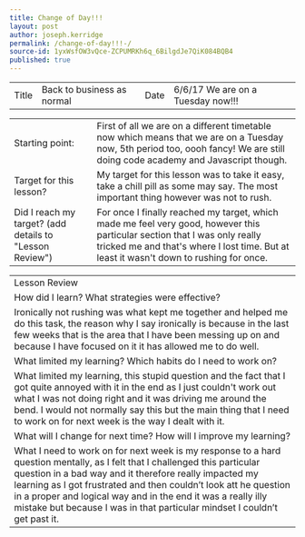 ```yaml
---
title: Change of Day!!! 
layout: post
author: joseph.kerridge
permalink: /change-of-day!!!-/
source-id: 1yxWsfOW3vQce-ZCPUMRKh6q_6BilgdJe7QiK084BQB4
published: true
---
```

<table>
  <tr>
    <td>Title</td>
    <td>Back to business as normal</td>
    <td>Date</td>
    <td>6/6/17
We are on a Tuesday now!!!</td>
  </tr>
</table>


<table>
  <tr>
    <td>Starting point:</td>
    <td>First of all we are on a different timetable now which means that we are on a Tuesday now, 5th period too, oooh fancy! We are still doing code academy and Javascript though.</td>
  </tr>
  <tr>
    <td>Target for this lesson?</td>
    <td>My target for this lesson was to take it easy, take a chill pill as some may say. The most important thing however was not to rush.</td>
  </tr>
  <tr>
    <td>Did I reach my target?
(add details to "Lesson Review")</td>
    <td>For once I finally reached my target, which made me feel very good, however this particular section that I was only really tricked me and that's where  I lost time. But at least it wasn't down to rushing for once.</td>
  </tr>
</table>


<table>
  <tr>
    <td>Lesson Review</td>
  </tr>
  <tr>
    <td>How did I learn? What strategies were effective?</td>
  </tr>
  <tr>
    <td>Ironically not rushing was what kept me together and helped me do this task, the reason why I say ironically is because in the last few weeks that is the area that I have been messing up on and because I have focused on it it has allowed me to do well.</td>
  </tr>
  <tr>
    <td>What limited my learning? Which habits do I need to work on?</td>
  </tr>
  <tr>
    <td>What limited my learning, this stupid question and the fact that I got quite annoyed with it in the end as I just couldn't work out what I was not doing right and it was driving me around the bend. I would not normally say this but the main thing that I need to work on for next week is the way I dealt with it.</td>
  </tr>
  <tr>
    <td>What will I change for next time? How will I improve my learning?</td>
  </tr>
  <tr>
    <td>What I need to work on for next week is my response to a hard question mentally, as I felt that I challenged this particular question in a bad way and it therefore really impacted my learning as I got frustrated and then couldn’t look att he question in a proper and logical way and in the end it was a really illy mistake but because I was in that particular mindset I couldn’t get past it.</td>
  </tr>
</table>


